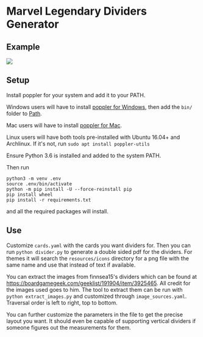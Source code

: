 # Marvel Legendary Dividers Generator

## Example
![](https://github.com/ruler501/LegendaryDividers/raw/master/example.png)

## Setup
Install poppler for your system and add it to your PATH.

Windows users will have to install [poppler for Windows](http://blog.alivate.com.au/poppler-windows/), then add the `bin/` folder to [Path](https://www.architectryan.com/2018/03/17/add-to-the-path-on-windows-10/).

Mac users will have to install [poppler for Mac](http://macappstore.org/poppler/).

Linux users will have both tools pre-installed with Ubuntu 16.04+ and Archlinux. If it's not, run `sudo apt install poppler-utils`

Ensure Python 3.6 is installed and added to the system PATH.

Then run 

```
python3 -m venv .env 
source .env/bin/activate 
python -m pip install -U --force-reinstall pip
pip install wheel
pip install -r requirements.txt
``` 

and all the required packages will install.

## Use

Customize `cards.yaml` with the cards you want dividers for. Then you can run `python divider.py` to generate a double sided pdf for the dividers. For themes it will search the `resources/icons` directory for a png file with the same name and use that instead of text if available.

You can extract the images from finnsea15's dividers which can be found at <https://boardgamegeek.com/geeklist/191904/item/3925465>. All credit for the images used goes to him. The tool to extract them can be run with `python extract_images.py` and customized through `image_sources.yaml`. Traversal order is left to right, top to bottom.

You can further customize the parameters in the file to get the precise layout you want. It should even be capable of supporting vertical dividers if someone figures out the measurements for them.
